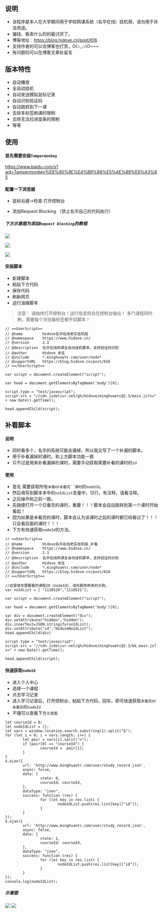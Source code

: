 ## 说明

* 该程序是本人在大学期间用于学校网课系统（名华在线）挂机用，请勿用于非法用途。
* 骗钱、贩卖什么的的最讨厌了。
* 博客地址：<https://blog.hidove.cn/post/616>
* 支持作者的可以去博客也打赏，O(∩_∩)O~~~
* 有问题的可以在博客文章处留言

## 版本特性

* 自动播放
* 全自动挂机
* 自动发送模拟鼠标记录
* 自动识别验证码
* 自动跳转到下一课
* 去除多标签刷课的限制
* 去除无法拉进度条的限制
* 等等

## 使用

#### 首先需要安装`Tampermonkey`

<https://www.baidu.com/s?wd=Tampermonkey%E6%80%8E%E4%B9%88%E5%AE%89%E8%A3%85>

#### 配置一下浏览器

* 鼠标右键->检查  打开控制台

* 添加Request Blocking （禁止名华自己的代码执行）
##### 下方示意图为添加`Request Blocking`的教程

![](https://pic.abcyun.co/image/5e85ec8077c09.jpg)

![](https://pic.abcyun.co/image/5e85ec8077111.jpg)

![](https://pic.abcyun.co/image/5e85ec8076876.jpg)

#### 安装脚本
* 新建脚本
* 粘贴下方代码
* 保存代码
* 刷新网页
* 运行油猴脚本

> 注意： 请始终打开控制台！运行信息将会在控制台输出！
> 多门课程同时刷，需要每个浏览器标签都开启脚本！

```
// ==UserScript==
// @name         Hidove名华在线老实挂机版
// @namespace    https://www.hidove.cn/
// @version      2.3
// @description  名华在线网课全自动挂机脚本，支持验证码识别
// @author       Hidove 余生
// @include      *.minghuaetc.com/user/node*
// @supportURL   https://blog.hidove.cn/post/616
// ==/UserScript==

var script = document.createElement("script");

var head = document.getElementsByTagName('body')[0];

script.type = "text/javascript";
script.src = "//cdn.jsdelivr.net/gh/Hidove/minghuaetc@2.3/main.js?v=" + new Date().getTime();

head.appendChild(script);
```

## 补看脚本

#### 说明

* 同时看多个，名华的系统可能会漏掉，所以我又写了一个补漏的脚本。
* 用于补看漏掉的课时。和上方脚本功能一致
* 只不过是用来补看漏掉的课时，需要手动获取需要补看的课时的`id`

#### 使用

* 首先 需要获取所有`未看`or`未看完``课时`的`nodeId`。
* 然后填写到脚本本中的`noIdList`变量中，12行，有注释，请看注释。
* 之后操作和之前一致。
* 先随便打开一个已看完的课时，重要！！！脚本会自动跳转到第一个课时开始看起！
* 因为如果是未看完的课时，脚本会认为该课时之前的课时都已经看过了！！！只会看后面的课时！！！
* 下方有快速获取`nodeId`的方法。

```
// ==UserScript==
// @name         Hidove名华在线老实挂机版_补看
// @namespace    https://www.hidove.cn/
// @version      2.3
// @description  名华在线网课全自动挂机脚本，支持验证码识别
// @author       Hidove 余生
// @include      *.minghuaetc.com/user/node*
// @supportURL   https://blog.hidove.cn/post/616
// ==/UserScript==

//这里填写需要看的课程ID（nodeId），请先删除原来的示例。
var noIdList = [ "1118520","1118521"];

var script = document.createElement("script");

var head = document.getElementsByTagName('body')[0];

var div = document.createElement("div");
div.setAttribute("hidden","hidden");
div.innerText=JSON.stringify(noIdList);
div.setAttribute("id","HidoveNoIdList");
head.appendChild(div)

script.type = "text/javascript";
script.src = "//cdn.jsdelivr.net/gh/Hidove/minghuaetc@2.3/bk_main.js?v=" + new Date().getTime();

head.appendChild(script);
```

#### 快速获取`nodeId`

* 进入个人中心
* 选择一个课程
* 点击学习记录
* 进入学习记录后，打开控制台，粘贴下方代码，回车，即可快速获取`未看完`or`未看完`的`nodeId`
* 不懂可以查看下方`示意图`

```
let courseId = 0;
let nodeIdList = [];
let vars = window.location.search.substring(1).split("&");
for (let i = 0; i < vars.length; i++) {
        let pair = vars[i].split("=");
        if (pair[0] == "courseId") {
                courseId =  pair[1];
        }
}
$.ajax({
        url: 'http://www.minghuaetc.com/user/study_record.json',
        async: false,
        data: {
                state: 0,
                courseId: courseId,
        },
        dataType: "json",
        success: function (res) {
                for (let key in res.list) {
                        nodeIdList.push(res.list[key]["id"]);
                }
        }
});
$.ajax({
        url: 'http://www.minghuaetc.com/user/study_record.json',
        async: false,
        data: {
                state: 1,
                courseId: courseId,
        },
        dataType: "json",
        success: function (res) {
                for (let key in res.list) {
                        nodeIdList.push(res.list[key]["id"]);
                }
        }
});
console.log(nodeIdList);
```
##### 示意图
![](https://pic.abcyun.co/image/5e8c364232d52.jpg)
![](https://pic.abcyun.co/image/5e8c36425104a.jpg)